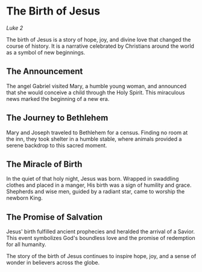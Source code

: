 # The Birth of Jesus
*Luke 2*

The birth of Jesus is a story of hope, joy, and divine love that changed the course of history. It is a narrative celebrated by Christians around the world as a symbol of new beginnings.

## The Announcement
The angel Gabriel visited Mary, a humble young woman, and announced that she would conceive a child through the Holy Spirit. This miraculous news marked the beginning of a new era.

## The Journey to Bethlehem
Mary and Joseph traveled to Bethlehem for a census. Finding no room at the inn, they took shelter in a humble stable, where animals provided a serene backdrop to this sacred moment.

## The Miracle of Birth
In the quiet of that holy night, Jesus was born. Wrapped in swaddling clothes and placed in a manger, His birth was a sign of humility and grace. Shepherds and wise men, guided by a radiant star, came to worship the newborn King.

## The Promise of Salvation
Jesus' birth fulfilled ancient prophecies and heralded the arrival of a Savior. This event symbolizes God's boundless love and the promise of redemption for all humanity.

The story of the birth of Jesus continues to inspire hope, joy, and a sense of wonder in believers across the globe.
